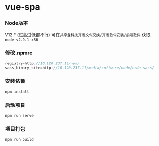 # vue-spa

### Node版本
V12.* (过高过低都不行)
可在`共享盘科技开发文件交换/开发软件安装/前端软件` 获取`node-v2.9.1-x86`

### 修改.npmrc
```js
registry=http://10.120.237.11/npm/
sass_binary_site=http://10.120.237.11/media/software/node/node-sass/
```

### 安装依赖

```js
npm install
```

### 启动项目

```js
npm run serve
```

### 项目打包
```js
npm run build
```


``` html

```